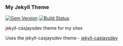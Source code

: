 ### My Jekyll Theme  
  
[![Gem Version](https://badge.fury.io/rb/jekyll-casjaysdev.svg)](https://badge.fury.io/rb/jekyll-casjaysdev) [![Build Status](https://travis-ci.org/casjaysdev-sites/SITENAME.svg?branch=master)](https://travis-ci.org/casjaysdev-sites/SITENAME)
  
jekyll-casjaysdev theme for my sites
  
Uses the jekyll-casjaysdev theme - [jekyll-casjaysdev](https://github.com/casjay-themes/jekyll-casjaysdev)

